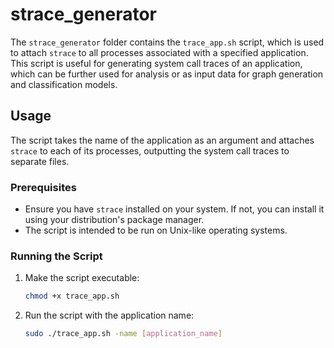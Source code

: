 # strace_generator

The `strace_generator` folder contains the `trace_app.sh` script, which is used to attach `strace` to all processes associated with a specified application. This script is useful for generating system call traces of an application, which can be further used for analysis or as input data for graph generation and classification models.

## Usage

The script takes the name of the application as an argument and attaches `strace` to each of its processes, outputting the system call traces to separate files.

### Prerequisites

- Ensure you have `strace` installed on your system. If not, you can install it using your distribution's package manager.
- The script is intended to be run on Unix-like operating systems.

### Running the Script

1. Make the script executable:
   ```bash
   chmod +x trace_app.sh

2. Run the script with the application name:
	```bash
	sudo ./trace_app.sh -name [application_name] 